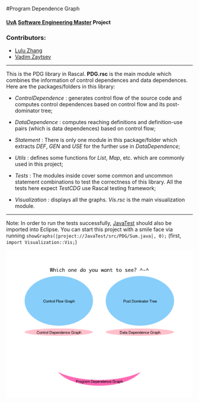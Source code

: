 #Program Dependence Graph
#### [UvA](http://www.uva.nl/en/home) [Software Engineering Master](http://www.software-engineering-amsterdam.nl/) Project

### Contributors:
* [Lulu Zhang](http://github.com/lulu516)
* [Vadim Zaytsev](http://github.com/grammarware)
----------

This is the PDG library in Rascal. **PDG.rsc** is the main module which combines the information of control dependences and data dependences. Here are the packages/folders in this library:

  - *ControlDependence* : generates control flow of the source code and computes control dependences based on control flow and its post-dominator tree;
  
  - *DataDependence* : computes reaching definitions and definition-use pairs (which is data dependences) based on control flow;
  
  - *Statement* : There is only one module in this package/folder which extracts *DEF*, *GEN* and *USE* for the further use in *DataDependence*;
  
  - *Utils* : defines some functions for *List*, *Map*, etc. which are commonly used in this project;
  
  - *Tests* : The modules inside cover some common and uncommon statement combinations to test the correctness of this library. All the tests here expect *TestCDG* use Rascal testing framework;
  
  - *Visualization* : displays all the graphs. *Vis.rsc* is the main visualization module.  
  
----------

Note: In order to run the tests successfully, [JavaTest](https://github.com/lulu516/JavaTest) should also be imported into Eclipse. You can start this project with a smile face via running `showGraphs(|project://JavaTest/src/PDG/Sum.java|, 0);` (first, `import Visualization::Vis;`)

![smile face](smileface.png)